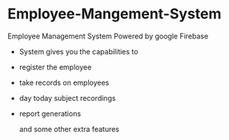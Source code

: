 # Employee-Mangement-System
Employee Management System Powered by  google Firebase 

* System gives you the capabilities to

* register the employee 
* take records on employees 
* day today subject recordings
* report generations 
  
  and some other extra features    
 
 
 
 
